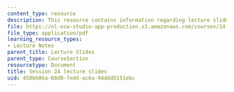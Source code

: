 ```yaml
---
content_type: resource
description: This resource contains information regarding lecture slide 24.
file: https://ol-ocw-studio-app-production.s3.amazonaws.com/courses/14-581-international-economics-i-spring-2013/450bb86a68d0feddac6a94ddd5151ebc_MIT14_581S13_Lecslides24.pdf
file_type: application/pdf
learning_resource_types:
- Lecture Notes
parent_title: Lecture Slides
parent_type: CourseSection
resourcetype: Document
title: Session 24 lecture slides
uid: 450bb86a-68d0-fedd-ac6a-94ddd5151ebc
---
```

